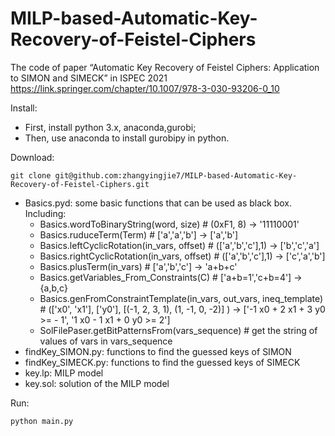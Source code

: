 # MILP-based-Automatic-Key-Recovery-of-Feistel-Ciphers
The code of paper “Automatic Key Recovery of Feistel Ciphers: Application to SIMON and SIMECK” in ISPEC 2021
https://link.springer.com/chapter/10.1007/978-3-030-93206-0_10

Install:
- First, install python 3.x, anaconda,gurobi;
- Then, use anaconda to install gurobipy in python.

Download:
```
git clone git@github.com:zhangyingjie7/MILP-based-Automatic-Key-Recovery-of-Feistel-Ciphers.git
```
- Basics.pyd: some basic functions that can be used as black box. Including:
    - Basics.wordToBinaryString(word, size) # (0xF1, 8) -> '11110001'
    - Basics.ruduceTerm(Term) # ['a','a','b'] -> ['a','b']
    - Basics.leftCyclicRotation(in_vars, offset) # (['a','b','c'],1) -> ['b','c','a']
    - Basics.rightCyclicRotation(in_vars, offset) # (['a','b','c'],1) -> ['c','a','b']
    - Basics.plusTerm(in_vars) # ['a','b','c'] -> 'a+b+c'
    - Basics.getVariables_From_Constraints(C) # ['a+b=1','c+b=4'] -> {a,b,c}
    - Basics.genFromConstraintTemplate(in_vars, out_vars, ineq_template) # (['x0', 'x1'], ['y0'], [(-1, 2, 3, 1), (1, -1, 0, -2)] ) ->
            ['-1 x0 + 2 x1 + 3 y0 >= - 1', '1 x0 - 1 x1 + 0 y0 >= 2']
    - SolFilePaser.getBitPatternsFrom(vars_sequence) # get the string of values of vars in vars_sequence
- findKey_SIMON.py: functions to find the guessed keys of SIMON
- findKey_SIMECK.py: functions to find the guessed keys of SIMECK
- key.lp: MILP model
- key.sol: solution of the MILP model


Run:
```
python main.py
```
